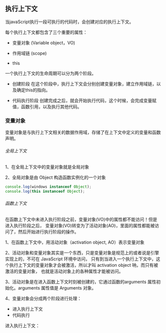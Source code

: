 
## 执行上下文

当javaScript执行一段可执行的代码时，会创建对应的执行上下文。

每个执行上下文都包含了三个重要的属性：

* 变量对象 (Variable object，VO)
  
* 作用域链 (scope)

* this

一个执行上下文的生命周期可以分为两个阶段。

* 创建阶段
  在这个阶段中，执行上下文会分别创建变量对象，建立作用域链，以及确定this的指向。

* 代码执行阶段
  创建完成之后，就会开始执行代码，这个时候，会完成变量赋值，函数引用，以及执行其他代码。

### 变量对象

变量对象是与执行上下文相关的数据作用域，存储了在上下文中定义的变量和函数声明。


###### 全局上下文

1、在全局上下文中的变量对象就是全局对象

2、全局对象是由 Object 构造函数实例化的一个对象	

```js
console.log(windows instanceof Object);
console.log(this instanceof Object);
```

###### 函数上下文

在函数上下文中未进入执行阶段之前，变量对象(VO)中的属性都不能访问！但是进入执行阶段之后，
变量对象(VO)转变为了活动对象(AO)，里面的属性都能被访问了，然后开始进行执行阶段的操作。

1、在函数上下文中，用活动对象（activation object, AO）表示变量对象

2、活动对象和变量对象其实是一个东西，只是变量对象是规范上的或者说是引擎实现上的，不可在 JavaScript 环境中访问，
   只有到当进入一个执行上下文中，这个执行上下文的变量对象才会被激活，所以才叫 activation object 呐，而只有被激活的变量对象，
   也就是活动对象上的各种属性才能被访问。

3、活动对象是在进入函数上下文时刻被创建的，它通过函数的arguments 属性初始化。arguments 属性值是 Arguments 对象。


4、变量对象会分成两个阶段进行处理：

   * 进入执行上下文
   * 代码执行

进入执行上下文：
```js

```
